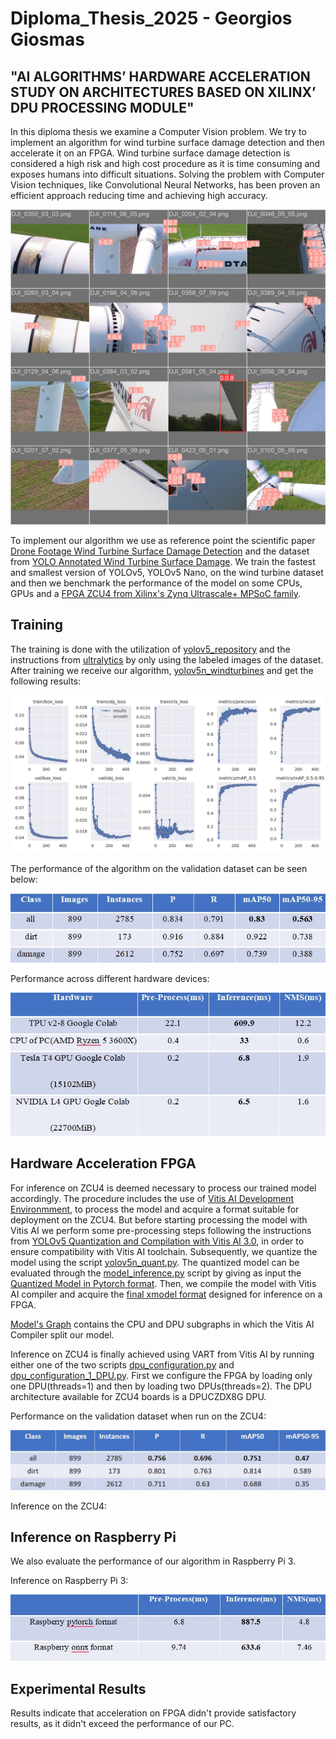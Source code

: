 # Diploma_Thesis_2025 - Georgios Giosmas

## "AI ALGORITHMS’ HARDWARE ACCELERATION STUDY ON ARCHITECTURES BASED ON XILINX’ DPU PROCESSING MODULE"

In this diploma thesis we examine a Computer Vision problem. We try to implement an algorithm for wind turbine surface damage detection and then accelerate it on an FPGA. Wind turbine surface damage detection is considered a high risk and high cost procedure as it is time consuming and exposes humans into difficult situations.  Solving the problem with Computer Vision techniques, like Convolutional Neural Networks, has been proven an efficient approach reducing time and achieving high accuracy.


![defects on wind turbines](Inference_on_DPU/val_batch0_pred.jpg)

To implement our algorithm we use as reference point the scientific paper [Drone Footage Wind Turbine Surface Damage Detection](https://ieeexplore.ieee.org/document/9816220) and the dataset from [YOLO Annotated Wind Turbine Surface Damage](https://www.kaggle.com/datasets/ajifoster3/yolo-annotated-wind-turbines-586x371). We train the fastest and smallest version of YOLOv5, YOLOv5 Nano, on the wind turbine dataset and then we benchmark the performance of the model on some CPUs, GPUs and a [FPGA ZCU4 from Xilinx's Zynq Ultrascale+ MPSoC family](https://www.xilinx.com/products/boards-and-kits/zcu104.html).

## Training

The training is done with the utilization of [yolov5_repository](https://github.com/ultralytics/yolov5) and the instructions from [ultralytics](https://docs.ultralytics.com/yolov5/) by only using the labeled images of the dataset. After training we receive our algorithm, [yolov5n_windturbines](https://github.com/GeorgiosGiosmas/Diploma_Thesis_2025/blob/main/Inference_on_CPU/best.pt) and get the following results:


![Training Results](images/results.png)

The performance of the algorithm on the validation dataset can be seen below:

![Performance on Validation Dataset](Inference_on_CPU/accuracy_CPU.jpg)

Performance across different hardware devices:

![Inference on different hardware devices](Inference_on_CPU/Inference_on_hardware_devices.jpg)

## Hardware Acceleration FPGA

For inference on ZCU4 is deemed necessary to process our trained model accordingly. The procedure includes the use of [Vitis AI Development Environmment](https://xilinx.github.io/Vitis-AI/3.0/html/index.html), to process the model and acquire a format suitable for deployment on the ZCU4. But before starting processing the model with Vitis AI we perform some pre-processing steps following the instructions from [YOLOv5 Quantization and Compilation with Vitis AI 3.0](https://www.hackster.io/LogicTronix/yolov5-quantization-compilation-with-vitis-ai-3-0-for-kria-7b005d#toc-quantizing-yolov5-pytorch-with-vitis-ai-3-0-5), in order to ensure compatibility with Vitis AI toolchain. Subsequently, we quantize the model using the script [yolov5n_quant.py](yolov5n_quant.py). The quantized model can be evaluated through the [model_inference.py](model_inference.py) script by giving as input the [Quantized Model in Pytorch format](quantize_result/DetectMultiBackend_int.pt). Then, we compile the model with Vitis AI compiler and acquire the [final xmodel format](yolov5n_cd_pt/yolov5n_cd_pt.xmodel) designed for inference on a FPGA.

[Model's Graph](graph.png) contains the CPU and DPU subgraphs in which the Vitis AI Compiler split our model.

Inference on ZCU4 is finally achieved using VART from Vitis AI by running either one of the two scripts [dpu_configuration.py](dpu_configuration.py) and [dpu_configuration_1_DPU.py](dpu_configuration_1_DPU.py). First we configure the FPGA by loading only one DPU(threads=1) and then by loading two DPUs(threads=2). The DPU architecture available for ZCU4 boards is a DPUCZDX8G DPU.

Performance on the validation dataset when run on the ZCU4:

![Performance on ZCU4](images/accuracy_DPU.jpg)

Inference on the ZCU4:


## Inference on Raspberry Pi
We also evaluate the performance of our algorithm in Raspberry Pi 3.

Inference on Raspberry Pi 3:

![Inference on Raspberry Pi 3](Inference_on_CPU/Raspberry_inference.jpg)

## Experimental Results

Results indicate that acceleration on FPGA didn't provide satisfactory results, as it didn't exceed the performance of our PC.



